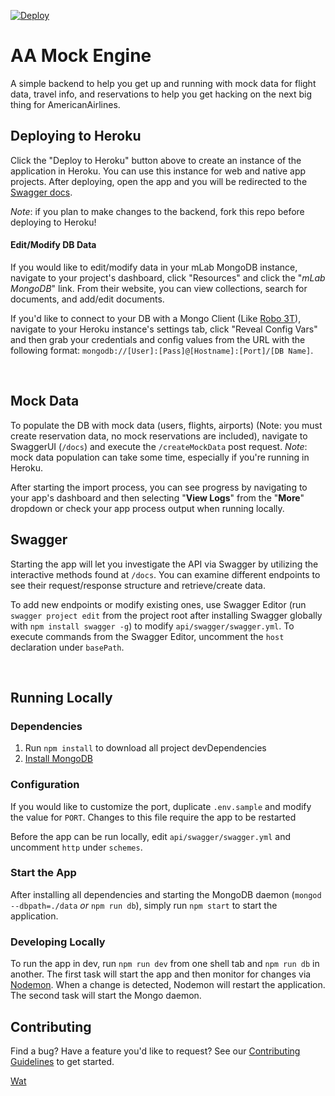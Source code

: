 [![Deploy](https://www.herokucdn.com/deploy/button.svg)](https://heroku.com/deploy?template=https://github.com/AmericanAirlines/AA-Mock-Engine)

# AA Mock Engine
A simple backend to help you get up and running with mock data for flight data, travel info, and reservations to help you get hacking on the next big thing for AmericanAirlines.

## Deploying to Heroku
Click the "Deploy to Heroku" button above to create an instance of the application in Heroku. You can use this instance for web and native app projects. After deploying, open the app and you will be redirected to the [Swagger docs](#swagger).

*Note*: if you plan to make changes to the backend, fork this repo before deploying to Heroku!

#### Edit/Modify DB Data
If you would like to edit/modify data in your mLab MongoDB instance, navigate to your project's dashboard, click "Resources" and click the "_mLab MongoDB_" link. From their website, you can view collections, search for documents, and add/edit documents.

If you'd like to connect to your DB with a Mongo Client (Like [Robo 3T](https://robomongo.org)), navigate to your Heroku instance's settings tab, click "Reveal Config Vars" and then grab your credentials and config values from the URL with the following format: `mongodb://[User]:[Pass]@[Hostname]:[Port]/[DB Name]`.

<br/>

## Mock Data
To populate the DB with mock data (users, flights, airports) (Note: you must create reservation data, no mock reservations are included), navigate to SwaggerUI (`/docs`) and execute the `/createMockData` post request. _Note_: mock data population can take some time, especially if you're running in Heroku.

After starting the import process, you can see progress by navigating to your app's dashboard and then selecting "**View Logs**" from the "**More**" dropdown or check your app process output when running locally.

## Swagger
Starting the app will let you investigate the API via Swagger by utilizing the interactive methods found at `/docs`. You can examine different endpoints to see their request/response structure and retrieve/create data.

To add new endpoints or modify existing ones, use Swagger Editor (run `swagger project edit` from the project root after installing Swagger globally with `npm install swagger -g`) to modify `api/swagger/swagger.yml`. To execute commands from the Swagger Editor, uncomment the `host` declaration under `basePath`.

<br/>

## Running Locally
### Dependencies
1. Run `npm install` to download all project devDependencies
1. [Install MongoDB](https://docs.mongodb.com/manual/installation/)

### Configuration
If you would like to customize the port, duplicate `.env.sample` and modify the value for `PORT`. Changes to this file require the app to be restarted

Before the app can be run locally, edit `api/swagger/swagger.yml` and uncomment `http` under `schemes`.

### Start the App
After installing all dependencies and starting the MongoDB daemon (`mongod --dbpath=./data` _or_ `npm run db`), simply run `npm start` to start the application.

### Developing Locally
To run the app in dev, run `npm run dev` from one shell tab and `npm run db` in another. The first task will start the app and then monitor for changes via [Nodemon](https://github.com/remy/nodemon). When a change is detected, Nodemon will restart the application. The second task will start the Mongo daemon.


## Contributing
Find a bug? Have a feature you'd like to request? See our [Contributing Guidelines](.github/CONTRIBUTING.md) to get started.

[Wat](./data/mongoinit.token)
